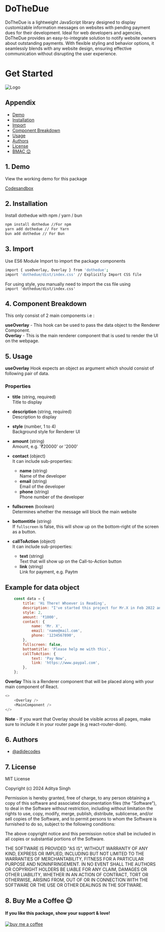 # DoTheDue

DoTheDue is a lightweight JavaScript library designed to display customizable information messages on websites with pending payment dues for their development. Ideal for web developers and agencies, DoTheDue provides an easy-to-integrate solution to notify website owners about outstanding payments. With flexible styling and behavior options, it seamlessly blends with any website design, ensuring effective communication without disrupting the user experience.

# Get Started

![Logo](https://res.cloudinary.com/domebtgvk/image/upload/v1734608513/dothedue-banner_evtxyi.svg)

## Appendix

- [Demo](#1-demo)
- [Installation](#2-installation)
- [Import](#3-import)
- [Component Breakdown](#4-component-breakdown)
- [Usage](#5-usage)
- [Authors](#6-authors)
- [License](#7-license)
- [BMAC 😉](#8-buy-me-a-coffee-😉)

## 1. Demo

View the working demo for this package

[Codesandbox](https://codesandbox.io/p/github/AdiDecodes/DoTheDue-Example/main?import=true)

## 2. Installation

Install dothedue with npm / yarn / bun

```bash
npm install dothedue //For npm
yarn add dothedue // For Yarn
bun add dothedue // For Bun
```

## 3. Import

Use ES6 Module Import to import the package components

```bash
import { useOverlay, Overlay } from 'dothedue';
import 'dothedue/dist/index.css' // Explicitly Import CSS file
```

For using style, you manually need to import the css file using  
`import 'dothedue/dist/index.css'`

## 4. Component Breakdown

This only consist of 2 main components i.e :

**useOverlay** - This hook can be used to pass the data object to the Renderer Component.  
**Overlay** - This is the main renderer component that is used to render the UI on the webpage.

## 5. Usage

**useOverlay** Hook expects an object as argument which should consist of following pair of data.

### Properties

- **title** (string, required)  
  Title to display

- **description** (string, required)  
  Description to display

- **style** (number, 1 to 4)  
  Background style for Renderer UI

- **amount** (string)  
  Amount, e.g. '₹20000' or '2000'

- **contact** (object)  
  It can include sub-properties:

  - **name** (string)  
    Name of the developer
  - **email** (string)  
    Email of the developer
  - **phone** (string)  
    Phone number of the developer

- **fullscreen** (boolean)  
  Determines whether the message will block the main website

- **bottomtitle** (string)  
  If `fullscreen` is false, this will show up on the bottom-right of the screen as a button.

- **callToAction** (object)  
  It can include sub-properties:
  - **text** (string)  
    Text that will show up on the Call-to-Action button
  - **link** (string)  
    Link for payment, e.g. Paytm

## Example for data object

```javascript
	const data = {
		title: 'Hi There! Whoever is Reading',
		description: "I've started this project for Mr.X in Feb 2022 and its been more than 2 years the payment for this project is still pending.",
		style: 2,
		amount: '₹1000',
		contact: {
			name: 'Mr. X',
			email: 'name@mail.com',
			phone: '1234567890',
		},
		fullscreen: false,
		bottomtitle: 'Please help me with this',
		callToAction: {
			text: 'Pay Now',
			link: 'https://www.paypal.com',
		},
	};
```

**Overlay** This is a Renderer component that will be placed along with your main component of React.

```javascript
<>
	<Overlay />
	<MainComponent />
</>
```

**Note** - If you want that Overlay should be visible across all pages, make sure to include it in your router page (e.g react-router-dom).

## 6. Authors

- [@adidecodes](https://www.github.com/adidecodes)

## 7. License

MIT License

Copyright (c) 2024 Aditya Singh

Permission is hereby granted, free of charge, to any person obtaining a copy
of this software and associated documentation files (the "Software"), to deal
in the Software without restriction, including without limitation the rights
to use, copy, modify, merge, publish, distribute, sublicense, and/or sell
copies of the Software, and to permit persons to whom the Software is
furnished to do so, subject to the following conditions:

The above copyright notice and this permission notice shall be included in all
copies or substantial portions of the Software.

THE SOFTWARE IS PROVIDED "AS IS", WITHOUT WARRANTY OF ANY KIND, EXPRESS OR
IMPLIED, INCLUDING BUT NOT LIMITED TO THE WARRANTIES OF MERCHANTABILITY,
FITNESS FOR A PARTICULAR PURPOSE AND NONINFRINGEMENT. IN NO EVENT SHALL THE
AUTHORS OR COPYRIGHT HOLDERS BE LIABLE FOR ANY CLAIM, DAMAGES OR OTHER
LIABILITY, WHETHER IN AN ACTION OF CONTRACT, TORT OR OTHERWISE, ARISING FROM,
OUT OF OR IN CONNECTION WITH THE SOFTWARE OR THE USE OR OTHER DEALINGS IN THE
SOFTWARE.

## 8. Buy Me a Coffee 😉

#### If you like this package, show your support & love!

[![buy me a coffee](https://res.cloudinary.com/customzone-app/image/upload/c_pad,w_200/v1712840190/bmc-button_wl78gx.png)](https://www.buymeacoffee.com/adidecodes)
